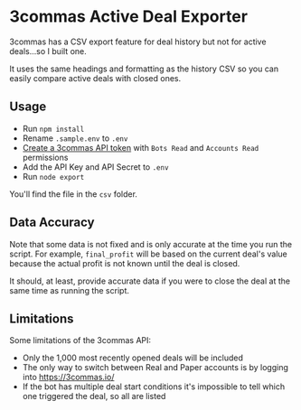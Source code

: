 # 3commas Active Deal Exporter

3commas has a CSV export feature for deal history but not for active deals...so I built one.

It uses the same headings and formatting as the history CSV so you can easily compare active deals with closed ones.

## Usage

- Run `npm install`
- Rename `.sample.env` to `.env`
- [Create a 3commas API token](https://3commas.io/api_access_tokens) with `Bots Read` and `Accounts Read` permissions
- Add the API Key and API Secret to `.env`
- Run `node export`

You'll find the file in the `csv` folder.

## Data Accuracy

Note that some data is not fixed and is only accurate at the time you run the script. For example, `final_profit` will be based on the current deal's value because the actual profit is not known until the deal is closed.

It should, at least, provide accurate data if you were to close the deal at the same time as running the script.

## Limitations

Some limitations of the 3commas API:

- Only the 1,000 most recently opened deals will be included
- The only way to switch between Real and Paper accounts is by logging into https://3commas.io/
- If the bot has multiple deal start conditions it's impossible to tell which one triggered the deal, so all are listed
